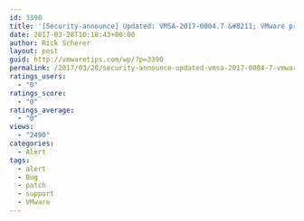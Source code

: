 ```yaml
---
id: 3390
title: '[Security-announce] Updated: VMSA-2017-0004.7 &#8211; VMware product updates resolve remote code execution vulnerability via Apache Struts 2'
date: 2017-03-28T10:18:43+00:00
author: Rick Scherer
layout: post
guid: http://vmwaretips.com/wp/?p=3390
permalink: /2017/03/28/security-announce-updated-vmsa-2017-0004-7-vmware-product-updates-resolve-remote-code-execution-vulnerability-via-apache-struts-2/
ratings_users:
  - "0"
ratings_score:
  - "0"
ratings_average:
  - "0"
views:
  - "2490"
categories:
  - Alert
tags:
  - alert
  - Bug
  - patch
  - support
  - VMware
---
```

